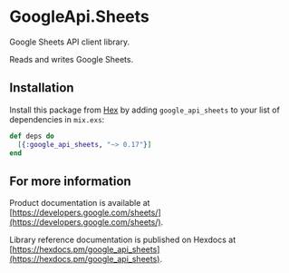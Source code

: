 # GoogleApi.Sheets

Google Sheets API client library.

Reads and writes Google Sheets.

## Installation

Install this package from [Hex](https://hex.pm) by adding
`google_api_sheets` to your list of dependencies in `mix.exs`:

```elixir
def deps do
  [{:google_api_sheets, "~> 0.17"}]
end
```

## For more information

Product documentation is available at [https://developers.google.com/sheets/](https://developers.google.com/sheets/).

Library reference documentation is published on Hexdocs at
[https://hexdocs.pm/google_api_sheets](https://hexdocs.pm/google_api_sheets).
